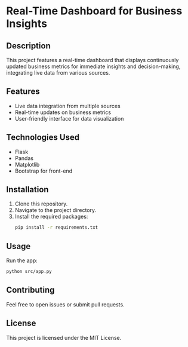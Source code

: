 # Real-Time Dashboard for Business Insights

## Description
This project features a real-time dashboard that displays continuously updated business metrics for immediate insights and decision-making, integrating live data from various sources.

## Features
- Live data integration from multiple sources
- Real-time updates on business metrics
- User-friendly interface for data visualization

## Technologies Used
- Flask
- Pandas
- Matplotlib
- Bootstrap for front-end

## Installation
1. Clone this repository.
2. Navigate to the project directory.
3. Install the required packages:
   ```bash
   pip install -r requirements.txt
   ```

## Usage
Run the app:
```bash
python src/app.py
```

## Contributing
Feel free to open issues or submit pull requests.

## License
This project is licensed under the MIT License.